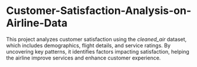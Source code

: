 # Customer-Satisfaction-Analysis-on-Airline-Data
This project analyzes customer satisfaction using the *cleaned_air* dataset, which includes demographics, flight details, and service ratings. By uncovering key patterns, it identifies factors impacting satisfaction, helping the airline improve services and enhance customer experience.
